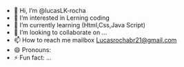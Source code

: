 - 👋 Hi, I’m @lucasLK-rocha
- 👀 I’m interested in Lerning coding
- 🌱 I’m currently learning (Html,Css,Java Script)
- 💞️ I’m looking to collaborate on ...
- 📫 How to reach me mailbox Lucasrochabr21@gmail.com
- 😄 Pronouns: 
- ⚡ Fun fact: ...

<!---
lucasLK-rocha/lucasLK-rocha is a ✨ special ✨ repository because its `README.md` (this file) appears on your GitHub profile.
You can click the Preview link to take a look at your changes.
--->
